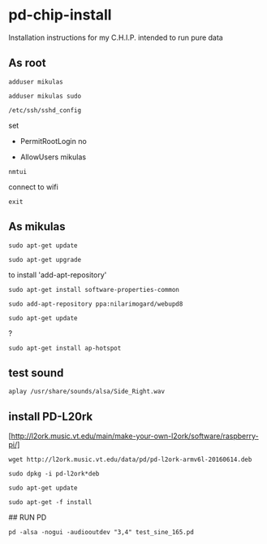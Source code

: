 # pd-chip-install
Installation instructions for my C.H.I.P. intended to run pure data

## As root

`adduser mikulas`

`adduser mikulas sudo`

`/etc/ssh/sshd_config`

set

* PermitRootLogin no

* AllowUsers mikulas


`nmtui`

connect to wifi

`exit`

## As mikulas

`sudo apt-get update`

`sudo apt-get upgrade`

to install 'add-apt-repository'

`sudo apt-get install software-properties-common`

`sudo add-apt-repository ppa:nilarimogard/webupd8`

`sudo apt-get update`

?

`sudo apt-get install ap-hotspot`

## test sound

`aplay /usr/share/sounds/alsa/Side_Right.wav`

## install PD-L20rk

[http://l2ork.music.vt.edu/main/make-your-own-l2ork/software/raspberry-pi/]

`wget http://l2ork.music.vt.edu/data/pd/pd-l2ork-armv6l-20160614.deb`

`sudo dpkg -i pd-l2ork*deb`

`sudo apt-get update`

`sudo apt-get -f install`

## RUN PD

`pd -alsa -nogui -audiooutdev "3,4" test_sine_165.pd`

